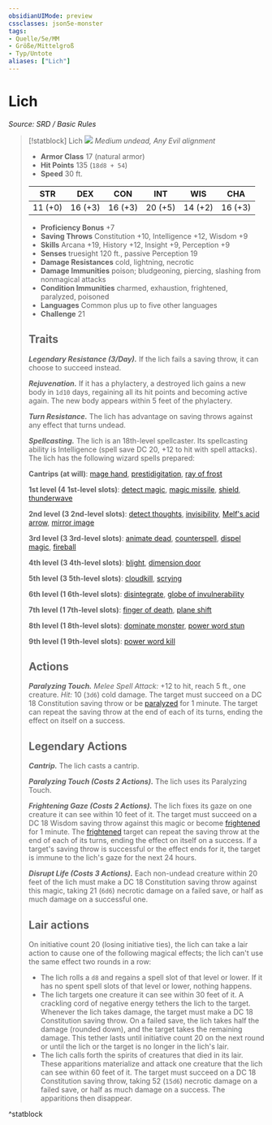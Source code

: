 ```yaml
---
obsidianUIMode: preview
cssclasses: json5e-monster
tags:
- Quelle/5e/MM
- Größe/Mittelgroß
- Typ/Untote
aliases: ["Lich"]
---
```

# Lich
*Source: SRD / Basic Rules*  

> [!statblock] Lich
> ![](compendium/bestiary/undead/token/lich.png#token)
> *Medium undead, Any Evil alignment*
> 
> - **Armor Class** 17  (natural armor)
> - **Hit Points** 135 (`18d8 + 54`)
> - **Speed** 30 ft.
> 
> |STR|DEX|CON|INT|WIS|CHA|
> |:---:|:---:|:---:|:---:|:---:|:---:|
> |11 (+0)|16 (+3)|16 (+3)|20 (+5)|14 (+2)|16 (+3)|
> 
> - **Proficiency Bonus** +7
> - **Saving Throws** Constitution +10, Intelligence +12, Wisdom +9
> - **Skills** Arcana +19, History +12, Insight +9, Perception +9
> - **Senses** truesight 120 ft., passive Perception 19
> - **Damage Resistances** cold, lightning, necrotic
> - **Damage Immunities** poison; bludgeoning, piercing, slashing from nonmagical attacks
> - **Condition Immunities** charmed, exhaustion, frightened, paralyzed, poisoned
> - **Languages** Common plus up to five other languages
> - **Challenge** 21
> 
> ## Traits
> 
> ***Legendary Resistance (3/Day).*** If the lich fails a saving throw, it can choose to succeed instead.
> 
> ***Rejuvenation.*** If it has a phylactery, a destroyed lich gains a new body in `1d10` days, regaining all its hit points and becoming active again. The new body appears within 5 feet of the phylactery.
> 
> ***Turn Resistance.*** The lich has advantage on saving throws against any effect that turns undead.
> 
> ***Spellcasting.*** The lich is an 18th-level spellcaster. Its spellcasting ability is Intelligence (spell save DC 20, +12 to hit with spell attacks). The lich has the following wizard spells prepared:
> 
> **Cantrips (at will)**: [mage hand](compendium/spells/mage-hand.md), [prestidigitation](compendium/spells/prestidigitation.md), [ray of frost](compendium/spells/ray-of-frost.md)
> 
> **1st level (4 1st-level slots)**: [detect magic](compendium/spells/detect-magic.md), [magic missile](compendium/spells/magic-missile.md), [shield](compendium/spells/shield.md), [thunderwave](compendium/spells/thunderwave.md)
> 
> **2nd level (3 2nd-level slots)**: [detect thoughts](compendium/spells/detect-thoughts.md), [invisibility](compendium/spells/invisibility.md), [Melf's acid arrow](compendium/spells/melfs-acid-arrow.md), [mirror image](compendium/spells/mirror-image.md)
> 
> **3rd level (3 3rd-level slots)**: [animate dead](compendium/spells/animate-dead.md), [counterspell](compendium/spells/counterspell.md), [dispel magic](compendium/spells/dispel-magic.md), [fireball](compendium/spells/fireball.md)
> 
> **4th level (3 4th-level slots)**: [blight](compendium/spells/blight.md), [dimension door](compendium/spells/dimension-door.md)
> 
> **5th level (3 5th-level slots)**: [cloudkill](compendium/spells/cloudkill.md), [scrying](compendium/spells/scrying.md)
> 
> **6th level (1 6th-level slots)**: [disintegrate](compendium/spells/disintegrate.md), [globe of invulnerability](compendium/spells/globe-of-invulnerability.md)
> 
> **7th level (1 7th-level slots)**: [finger of death](compendium/spells/finger-of-death.md), [plane shift](compendium/spells/plane-shift.md)
> 
> **8th level (1 8th-level slots)**: [dominate monster](compendium/spells/dominate-monster.md), [power word stun](compendium/spells/power-word-stun.md)
> 
> **9th level (1 9th-level slots)**: [power word kill](compendium/spells/power-word-kill.md)
> 
> ## Actions
> 
> ***Paralyzing Touch.*** *Melee Spell Attack:* +12 to hit, reach 5 ft., one creature. *Hit:* 10 (`3d6`) cold damage. The target must succeed on a DC 18 Constitution saving throw or be [paralyzed](rules/conditions.md#paralyzed) for 1 minute. The target can repeat the saving throw at the end of each of its turns, ending the effect on itself on a success.
> 
> ## Legendary Actions
> 
> ***Cantrip.*** The lich casts a cantrip.
> 
> ***Paralyzing Touch (Costs 2 Actions).*** The lich uses its Paralyzing Touch.
> 
> ***Frightening Gaze (Costs 2 Actions).*** The lich fixes its gaze on one creature it can see within 10 feet of it. The target must succeed on a DC 18 Wisdom saving throw against this magic or become [frightened](rules/conditions.md#frightened) for 1 minute. The [frightened](rules/conditions.md#frightened) target can repeat the saving throw at the end of each of its turns, ending the effect on itself on a success. If a target's saving throw is successful or the effect ends for it, the target is immune to the lich's gaze for the next 24 hours.
> 
> ***Disrupt Life (Costs 3 Actions).*** Each non-undead creature within 20 feet of the lich must make a DC 18 Constitution saving throw against this magic, taking 21 (`6d6`) necrotic damage on a failed save, or half as much damage on a successful one.
> 
> ## Lair actions
> 
> On initiative count 20 (losing initiative ties), the lich can take a lair action to cause one of the following magical effects; the lich can't use the same effect two rounds in a row:
> 
> - The lich rolls a `d8` and regains a spell slot of that level or lower. If it has no spent spell slots of that level or lower, nothing happens.  
> - The lich targets one creature it can see within 30 feet of it. A crackling cord of negative energy tethers the lich to the target. Whenever the lich takes damage, the target must make a DC 18 Constitution saving throw. On a failed save, the lich takes half the damage (rounded down), and the target takes the remaining damage. This tether lasts until initiative count 20 on the next round or until the lich or the target is no longer in the lich's lair.  
> - The lich calls forth the spirits of creatures that died in its lair. These apparitions materialize and attack one creature that the lich can see within 60 feet of it. The target must succeed on a DC 18 Constitution saving throw, taking 52 (`15d6`) necrotic damage on a failed save, or half as much damage on a success. The apparitions then disappear.  

^statblock